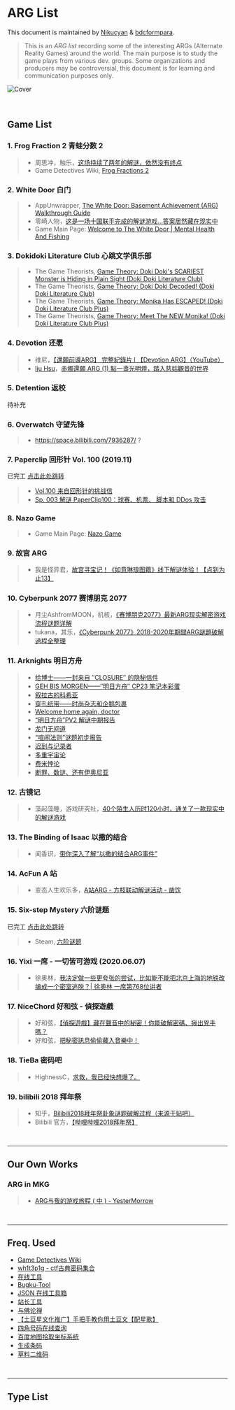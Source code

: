 # ARG List

This document is maintained by [Nikucyan](https://github.com/Nikucyan) & [bdcformpara](https://github.com/bdcformpara).

> This is an *ARG list* recording some of the interesting ARGs (Alternate Reality Games) around the world. The main purpose is to study the game plays from various dev. groups.
> Some organizations and producers may be controversial, this document is for learning and communication purposes only.


![Cover](https://cdn.jsdelivr.net/gh/Nikucyan/ARG/Images/ARG_new.png)

</br>


## Game List

### 1. Frog Fraction 2  青蛙分数 2

> - 周思冲，触乐，[这场持续了两年的解谜，依然没有终点](https://zhuanlan.zhihu.com/p/24015499)
> - Game Detectives Wiki, [Frog Fractions 2](https://wiki.gamedetectives.net/index.php?title=Frog_Fractions_2)



### 2. White Door  白门

> - AppUnwrapper, [The White Door: Basement Achievement (ARG) Walkthrough Guide ](https://www.appunwrapper.com/2020/01/20/the-white-door-basement-walkthrough-guide/)
> - 零崎人物，[这是一场十国联手完成的解谜游戏...答案居然藏在现实中](https://www.bilibili.com/video/BV1VK4y137DN)
> - Game Main Page: [Welcome to The White Door | Mental Health And Fishing](http://mentalhealthandfishing.com/)



### 3. Dokidoki Literature Club  心跳文学俱乐部

> - The Game Theorists, [Game Theory: Doki Doki's SCARIEST Monster is Hiding in Plain Sight (Doki Doki Literature Club)](https://www.youtube.com/watch?v=i28Dd8jXZxs)
> - The Game Theorists, [Game Theory: Doki Doki Decoded! (Doki Doki Literature Club)](https://www.youtube.com/watch?v=w9AWvi82uDw)
> - The Game Theorists, [Game Theory: Monika Has ESCAPED! (Doki Doki Literature Club Plus)](https://www.youtube.com/watch?v=iFonEHwC65Q)
> - The Game Theorists, [Game Theory: Meet The NEW Monika! (Doki Doki Literature Club Plus)](https://www.youtube.com/watch?v=MXM0TGZi2IY)



### 4. Devotion  还愿

> - 维尼，[【還願前導ARG】 完整紀錄片 l 【Devotion ARG】（YouTube）](https://www.youtube.com/watch?v=hlhwVJibQlE)
> - [Iju Hsu](https://ijuhsu.com/author/ijuforevergmail-com/)，[赤燭還願 ARG (1) 點一盞光明燈，踏入慈姑觀音的世界](https://ijuhsu.com/devotionarg01/) 



### 5. Detention 返校

待补充



### 6. Overwatch  守望先锋

> - https://space.bilibili.com/7936287/  ?



### 7. Paperclip  回形针 Vol. 100 (2019.11)

已完工 [点击此处跳转](https://github.com/Nikucyan/ARG/blob/main/Game_List/ARG-Paperclip.md)

> - [Vol.100 来自回形针的挑战信](https://www.youtube.com/watch?v=flEeT6jW1H4)
> - [Sp. 003 解谜 PaperClip100：球赛、机票、 脚本和 DDos 攻击](https://www.youtube.com/watch?v=8t5Q9gdbwNA) 



### 8. Nazo Game

> - Game Main Page: [Nazo Game](https://nazo.one-story.cn/)



### 9. 故宫 ARG

> - 我是怪异君，[故宫寻宝记！《如意琳琅图籍》线下解谜体验！【点到为止13】](https://www.bilibili.com/video/BV1hb411s7Kb)



### 10. Cyberpunk 2077  赛博朋克 2077

> - 月尘AshfromMOON，机核，[《赛博朋克2077》最新ARG现实解密游戏流程谜题详解](https://www.gcores.com/videos/122804)
> - tukana，其乐，[《Cyberpunk 2077》2018-2020年期間ARG謎題破解過程全整理](https://keylol.com/t639041-1-1)



### 11. Arknights  明日方舟

> - [给博士——一封来自 ″CLOSURE″ 的隐秘信件](https://weibo.com/ttarticle/p/show?id=2309404301562762634017)
> - [GEH BIS MORGEN——″明日方舟″ CP23 笔记本彩蛋](https://weibo.com/ttarticle/p/show?id=2309404318300371835819)
> - [叙拉古的科希亚](https://weibo.com/ttarticle/p/show?id=2309404323328948061119)
> - [穿孔纸带——时尚杂志和企鹅包裹](https://weibo.com/ttarticle/p/show?id=2309404357177790832975)
> - [Welcome home again, doctor](https://weibo.com/ttarticle/p/show?id=2309404371948716096752)
> - [“明日方舟”PV2 解谜中期报告](https://weibo.com/ttarticle/p/show?id=2309404372315071762554)
> - [龙门无间道](https://weibo.com/ttarticle/p/show?id=2309404392217778192615)
> - [“喧闹法则”谜题初步报告](https://weibo.com/ttarticle/p/show?id=2309404440407885873380)
> - [迟到与记录者](https://weibo.com/ttarticle/p/show?id=2309404453474308850029)
> - [多重宇宙论](https://weibo.com/ttarticle/p/show?id=2309404468770520301779)
> - [费米悖论](https://weibo.com/ttarticle/p/show?id=2309404488324596236367)
> - [断罪、数谜、还有伊奥尼亚](https://weibo.com/ttarticle/p/show?id=2309404489198286536876)



### 12. 古镜记

> - 藻起藻睡，游戏研究社，[40个陌生人历时120小时，通关了一款现实中的解谜游戏](https://mp.weixin.qq.com/s/3cN1glExKSs0yVgOMxhFSQ)       



### 13. The Binding of Isaac  以撒的结合

> - 闻香识，[带你深入了解“以撒的结合ARG事件”](https://www.bilibili.com/video/BV1Ys411d7zG)



### 14. AcFun  A 站

> - 变态人生欢乐多，[A站ARG - 方枝联动解谜活动 - 凿饮](https://www.acfun.cn/a/ac21015884?)



### 15. Six-step Mystery  六阶谜题

已完工 [点击此处跳转](https://github.com/Nikucyan/ARG/blob/main/Game_List/ARG-Six-step_Mistery.md)

> - Steam, [六阶谜题](https://store.steampowered.com/app/1164000/_sixstep_mystery/)




### 16. Yixi  一席 - 一切皆可游戏 (2020.06.07)

> - 徐奥林，[我决定做一些更夸张的尝试，比如能不能把北京上海的地铁改编成一个密室逃脱？| 徐奥林 一席第768位讲者](https://mp.weixin.qq.com/s/A7r_wkijVcJp5uKW1dMd7A)



### 17. NiceChord  好和弦 - 偵探遊戲

> - 好和弦，[【偵探遊戲】藏在聲音中的秘密！你能破解密碼、揪出兇手嗎？](https://www.youtube.com/watch?v=wwyi3jh-eFs)
> - 好和弦，[把秘密訊息偷偷藏入音樂中！](https://www.youtube.com/watch?v=a5hAVTXjjEc)



### 18. TieBa  密码吧

> - HighnessC，[求救，我已经快想爆了。](https://tieba.baidu.com/f?kz=529691897&red_tag=0476462504)



### 19. bilibili  2018 拜年祭

> - 知乎，[Bilibili2018拜年祭卦象谜题破解过程（来源于贴吧）](https://zhuanlan.zhihu.com/p/33839675)
> - Bilibili 官方，[【哔哩哔哩2018拜年祭】](https://www.bilibili.com/video/BV1eW411Y7Gz)

</br>

---

## Our Own Works

### ARG in MKG

> - [ARG与我的游戏旅程 ( 中 ) - YesterMorrow](https://mp.weixin.qq.com/s/d4PPhiBVGXUSqctij_c77g)

</br>

---

## Freq. Used

- [Game Detectives Wiki](https://wiki.gamedetectives.net/)
- [wh1t3p1g - ctf古典密码集合](https://gist.github.com/wh1t3p1g/ffd15270914492491e18ff9f070eab2b)
- [在线工具](https://tool.lu/)
- [Bugku-Tool](https://tool.bugku.com/)
- [JSON 在线工具箱](https://www.sojson.com/encrypt/)
- [站长工具](https://ntool.chinaz.com/tools/nav)
- [与佛论禅](https://www.keyfc.net/bbs/tools/tudoucode.aspx)
- [【土豆星文化推广】手把手教你用土豆文【配星歌】](https://www.keyfc.net/bbs/showtopic-25834.aspx)
- [四角号码在线查询](https://msijiao.911cha.com/)
- [百度地图拾取坐标系统](http://api.map.baidu.com/lbsapi/getpoint/index.html)
- [生成条码](https://barcode.tec-it.com/zh/Code128?data=ABC-abc-1234)
- [草料二维码](https://cli.im/)


</br>

---

## Type List

 
